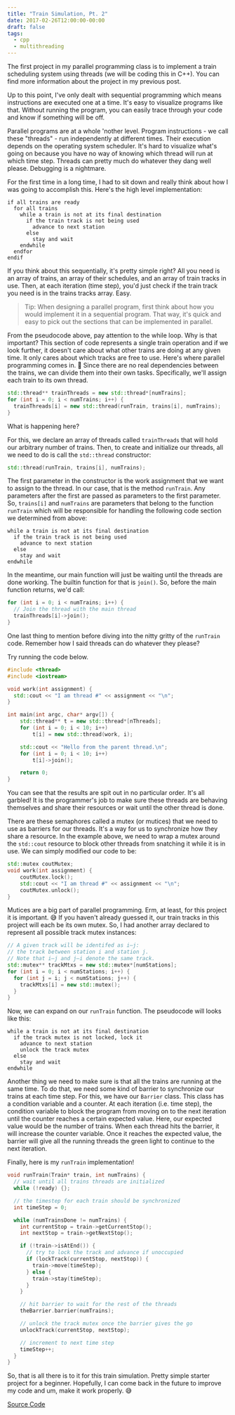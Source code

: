 ```yaml
---
title: "Train Simulation, Pt. 2"
date: 2017-02-26T12:00:00-00:00
draft: false
tags:
  - cpp
  - multithreading
---
```


The first project in my parallel programming class is to implement a train scheduling system using threads (we will be coding this in C++). You can find more information about the project in my previous post.

Up to this point, I've only dealt with sequential programming which means instructions are executed one at a time. It's easy to visualize programs like that. Without running the program, you can easily trace through your code and know if something will be off.

Parallel programs are at a whole 'nother level. Program instructions - we call these "threads" - run independently at different times. Their execution depends on the operating system scheduler. It's hard to visualize what's going on because you have no way of knowing which thread will run at which time step. Threads can pretty much do whatever they dang well please. Debugging is a nightmare.

For the first time in a long time, I had to sit down and really think about how I was going to accomplish this. Here's the high level implementation:

```
if all trains are ready
  for all trains
    while a train is not at its final destination
      if the train track is not being used
        advance to next station
      else
        stay and wait
    endwhile
  endfor
endif
```

If you think about this sequentially, it's pretty simple right? All you need is an array of trains, an array of their schedules, and an array of train tracks in use. Then, at each iteration (time step), you'd just check if the train track you need is in the trains tracks array. Easy.

> Tip: When designing a parallel program, first think about how you would implement it in a sequential program. That way, it's quick and easy to pick out the sections that can be implemented in parallel.

From the pseudocode above, pay attention to the while loop. Why is that important? This section of code represents a single train operation and if we look further, it doesn't care about what other trains are doing at any given time. It only cares about which tracks are free to use. Here's where parallel programming comes in. 🙌 Since there are no real dependencies between the trains, we can divide them into their own tasks. Specifically, we'll assign each train to its own thread.

```cpp
std::thread** trainThreads = new std::thread*[numTrains];
for (int i = 0; i < numTrains; i++) {
  trainThreads[i] = new std::thread(runTrain, trains[i], numTrains);
}
```

What is happening here?

For this, we declare an array of threads called `trainThreads` that will hold our arbitrary number of trains. Then, to create and initialize our threads, all we need to do is call the `std::thread` constructor:

```cpp
std::thread(runTrain, trains[i], numTrains);
```

The first parameter in the constructor is the work assignment that we want to assign to the thread. In our case, that is the method `runTrain`. Any parameters after the first are passed as parameters to the first parameter. So, `trains[i]` and `numTrains` are parameters that belong to the function `runTrain` which will be responsible for handling the following code section we determined from above:

```
while a train is not at its final destination
  if the train track is not being used
    advance to next station
  else
    stay and wait
endwhile
```

In the meantime, our main function will just be waiting until the threads are done working. The builtin function for that is `join()`. So, before the main function returns, we'd call:

```cpp
for (int i = 0; i < numTrains; i++) {
  // Join the thread with the main thread
  trainThreads[i]->join();
}
```

One last thing to mention before diving into the nitty gritty of the `runTrain` code. Remember how I said threads can do whatever they please?

Try running the code below.

```cpp
#include <thread>
#include <iostream>

void work(int assignment) {
  std::cout << "I am thread #" << assignment << "\n";
}

int main(int argc, char* argv[]) {
	std::thread** t = new std::thread*[nThreads];
	for (int i = 0; i < 10; i++)
		t[i] = new std::thread(work, i);

	std::cout << "Hello from the parent thread.\n";
	for (int i = 0; i < 10; i++)
		t[i]->join();

	return 0;
}
```

You can see that the results are spit out in no particular order. It's all garbled! It is the programmer's job to make sure these threads are behaving themselves and share their resources or wait until the other thread is done.

There are these semaphores called a mutex (or mutices) that we need to use as barriers for our threads. It's a way for us to synchronize how they share a resource. In the example above, we need to wrap a mutex around the `std::cout` resource to block other threads from snatching it while it is in use. We can simply modified our code to be:

```cpp
std::mutex coutMutex;
void work(int assignment) {
	coutMutex.lock();
	std::cout << "I am thread #" << assignment << "\n";
	coutMutex.unlock();
}
```

Mutices are a big part of parallel programming. Erm, at least, for this project it is important. 😅 If you haven't already guessed it, our train tracks in this project will each be its own mutex. So, I had another array declared to represent all possible track mutex instances:

```cpp
// A given track will be identifed as i–j:
// the track between station i and station j.
// Note that i–j and j–i denote the same track.
std::mutex** trackMtxs = new std::mutex*[numStations];
for (int i = 0; i < numStations; i++) {
  for (int j = i; j < numStations; j++) {
    trackMtxs[i] = new std::mutex();
  }
}
```

Now, we can expand on our `runTrain` function. The pseudocode will looks like this:

```
while a train is not at its final destination
  if the track mutex is not locked, lock it
    advance to next station
    unlock the track mutex
  else
    stay and wait
endwhile
```

Another thing we need to make sure is that all the trains are running at the same time. To do that, we need some kind of barrier to synchronize our trains at each time step. For this, we have our `Barrier` class. This class has a condition variable and a counter. At each iteration (i.e. time step), the condition variable to block the program from moving on to the next iteration until the counter reaches a certain expected value. Here, our expected value would be the number of trains. When each thread hits the barrier, it will increase the counter variable. Once it reaches the expected value, the barrier will give all the running threads the green light to continue to the next iteration.

Finally, here is my `runTrain` implementation!

```cpp
void runTrain(Train* train, int numTrains) {
  // wait until all trains threads are initialized
  while (!ready) {};

  // the timestep for each train should be synchronized
  int timeStep = 0;

  while (numTrainsDone != numTrains) {
    int currentStop = train->getCurrentStop();
    int nextStop = train->getNextStop();

    if (!train->isAtEnd()) {
      // try to lock the track and advance if unoccupied
      if (lockTrack(currentStop, nextStop)) {
        train->move(timeStep);
      } else {
        train->stay(timeStep);
      }
    }

    // hit barrier to wait for the rest of the threads
    theBarrier.barrier(numTrains);

    // unlock the track mutex once the barrier gives the go
    unlockTrack(currentStop, nextStop);

    // increment to next time step
    timeStep++;
  }
}
```

So, that is all there is to it for this train simulation. Pretty simple starter project for a beginner. Hopefully, I can come back in the future to improve my code and um, make it work properly. 😅

[Source Code][2]

[2]: https://github.com/sharynneazhar/coursework/tree/master/eecs690/project1
